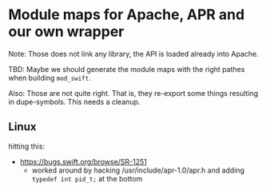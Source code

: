 # Module maps for Apache, APR and our own wrapper

Note: Those does not link any library, the API is loaded already
      into Apache.

TBD:  Maybe we should generate the module maps with the right
      pathes when building `mod_swift`.

Also: Those are not quite right. That is, they re-export some
      things resulting in dupe-symbols. This needs a cleanup.

## Linux

hitting this:
- https://bugs.swift.org/browse/SR-1251
  - worked around by hacking /usr/include/apr-1.0/apr.h and
    adding `typedef int pid_t;` at the bottom

    